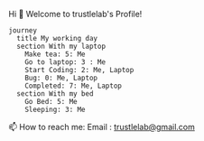 Hi 👋 Welcome to trustlelab's Profile!
```mermaid
journey
  title My working day
  section With my laptop
    Make tea: 5: Me
    Go to laptop: 3 : Me
    Start Coding: 2: Me, Laptop
    Bug: 0: Me, Laptop
    Completed: 7: Me, Laptop
  section With my bed
    Go Bed: 5: Me
    Sleeping: 3: Me
```
📫 How to reach me: 
Email : trustlelab@gmail.com

